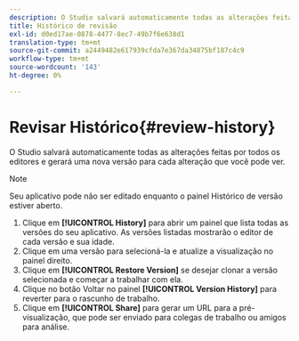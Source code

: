 ```yaml
---
description: O Studio salvará automaticamente todas as alterações feitas por todos os editores e gerará uma nova versão para cada alteração que você pode ver.
title: Histórico de revisão
exl-id: d0ed17ae-0878-4477-8ec7-49b7f6e638d1
translation-type: tm+mt
source-git-commit: a2449482e617939cfda7e367da34875bf187c4c9
workflow-type: tm+mt
source-wordcount: '143'
ht-degree: 0%

---
```


# Revisar Histórico{#review-history}

O Studio salvará automaticamente todas as alterações feitas por todos os editores e gerará uma nova versão para cada alteração que você pode ver.

>[!NOTE]
>
>Seu aplicativo pode não ser editado enquanto o painel Histórico de versão estiver aberto.

1. Clique em **[!UICONTROL History]** para abrir um painel que lista todas as versões do seu aplicativo. As versões listadas mostrarão o editor de cada versão e sua idade.
1. Clique em uma versão para selecioná-la e atualize a visualização no painel direito.
1. Clique em **[!UICONTROL Restore Version]** se desejar clonar a versão selecionada e começar a trabalhar com ela.
1. Clique no botão Voltar no painel **[!UICONTROL Version History]** para reverter para o rascunho de trabalho.
1. Clique em **[!UICONTROL Share]** para gerar um URL para a pré-visualização, que pode ser enviado para colegas de trabalho ou amigos para análise.
